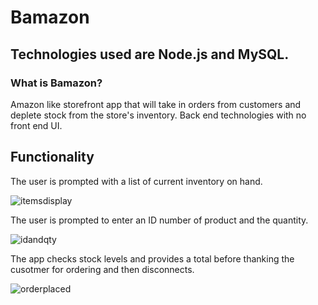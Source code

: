 
# Bamazon

## Technologies used are Node.js and MySQL.

### What is Bamazon?

Amazon like storefront app that will take in orders from customers and deplete stock from the store's inventory. Back end technologies
with no front end UI.




## Functionality

The user is prompted with a list of current inventory on hand. 

![itemsdisplay](https://user-images.githubusercontent.com/30742763/35469332-c20b4352-0300-11e8-8683-28cb26d018c7.jpg)

The user is prompted to enter an ID number of product and the quantity.

![idandqty](https://user-images.githubusercontent.com/30742763/35469383-90d48158-0301-11e8-97da-d54b8bf5b425.jpg)

The app checks stock levels and provides a total before thanking the cusotmer for ordering and then disconnects.

![orderplaced](https://user-images.githubusercontent.com/30742763/35469419-303c4348-0302-11e8-8e65-6e26dea0a3ce.jpg)



